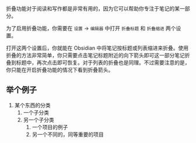 折叠功能对于阅读和写作都是非常有用的，因为它可以帮助你专注于笔记的某一部分。

为了启用折叠功能，你需要在 `设置` → `编辑器` 中打开 `折叠标题` 和 `折叠缩进` 两个设置。

打开这两个设置后，你就能在 Obsidian 中将笔记按标题或列表缩进来折叠。使用折叠的方法非常简单，你只需要点击笔记标题附近的向下箭头即可这一部分笔记折叠到标题中，再次点击即可恢复。对于列表的折叠也是同理。不过需要注意的是，你只能在开启折叠功能的情况下看到折叠箭头。

## 举个例子

1. 某个东西的分类
	1. 一个子分类
	2. 另一个子分类
		1. 一个项目的例子
		2. 另一个不同的，同等重要的项目
